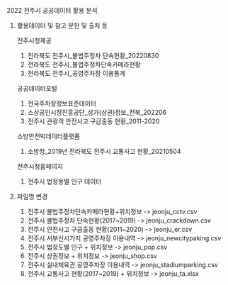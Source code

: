 2022 전주시 공공데이터 활용 분석

1. 활용데이터 및 참고 문헌 및 출처 등

    전주시청제공
  
    1. 전라북도 전주시_불법주정차 단속현황_20220830
    2. 전라북도 전주시_불법주정차단속카메라현황
    3. 전라북도 전주시_공영주차장 이용통계

    공공데이터포털
  
    1. 전국주차장정보표준데이터
    2. 소상공인시장진흥공단_상가(상권)정보_전북_202206
    3. 전주시 관광객 안전사고 구급출동 현황_2011-2020

    소방안전빅데이터플랫폼
  
    1. 소방청_2019년 전라북도 전주시 교통사고 현황_20210504

    전주시청홈페이지
  
    1. 전주시 법정동별 인구 데이터

2. 파일명 변경

    1. 전주시 불법주정차단속카메라현황+위치정보 -> jeonju_cctv.csv
    2. 전주시 불법주정차 단속현황(2017~2019) -> jeonju_crackdown.csv	
    3. 전주시 안전사고 구급출동 현황(2011~2020) -> jeonju_er.csv
    4. 전주시 서부신시가지 공영주차장 이용내역 -> jeonju_newcitypaking.csv
    5. 전주시 법정도별 인구 + 위치정보 -> jeonju_pop.csv	
    6. 전주시 상권정보 + 위치정보 -> jeonju_shop.csv
    7. 전주시 실내체육관 공영주차장 이용내역 -> jeonju_stadiumparking.csv
    8. 전주시 교통사고 현황(2017~2019) + 위치정보 -> jeonju_ta.xlsx
